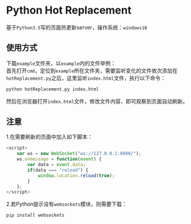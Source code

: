 # Python Hot Replacement
基于`Python3.5`写的页面热更新server，操作系统：`windows10`  

## 使用方式
下载`example`文件夹，以`example`内的文件举例：  
首先打开`cmd`，定位到`example`所在文件夹，需要监听变化的文件依次添加在`hotReplacement.py`之后，这里监听`index.html`文件，执行以下命令：  
```bash
python hotReplacement.py index.html
```
然后在浏览器打开`index.html`文件，修改文件内容，即可观察到页面自动刷新。  

## 注意
1.在需要刷新的页面中加入如下脚本：  
```javascript
<script>
    var ws = new WebSocket("ws://127.0.0.1:8080/");
    ws.onmessage = function(event) {
        var data = event.data;
        if(data === "reload") {
            window.location.reload(true);
        }
    };
</script>
```

2.若Python提示没有`websockets`模块，则需要下载：  
```bash
pip install websockets
```
